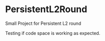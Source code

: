 # PersistentL2Round
Small Project for Persistent L2 round

Testing if code space is working as expected.